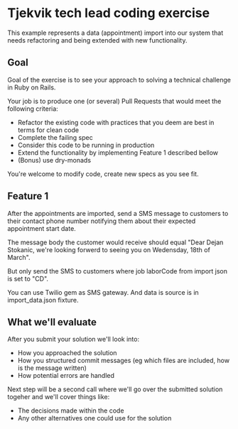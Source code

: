 # Tjekvik tech lead coding exercise

This example represents a data (appointment) import into our system that needs refactoring and being extended with new functionality.

## Goal

Goal of the exercise is to see your approach to solving a technical challenge in Ruby on Rails.

Your job is to produce one (or several) Pull Requests that would meet the following criteria:

- Refactor the existing code with practices that you deem are best in terms for clean code
- Complete the failing spec
- Consider this code to be running in production
- Extend the functionality by implementing Feature 1 described bellow
- (Bonus) use dry-monads

You're welcome to modify code, create new specs as you see fit.

## Feature 1

After the appointments are imported, send a SMS message to customers to their contact phone number notifying them about their expected appointment start date.

The message body the customer would receive should equal "Dear Dejan Stokanic, we're looking forwerd to seeing you on Wedensday, 18th of March".

But only send the SMS to customers where job laborCode from import json is set to "CD".

You can use Twilio gem as SMS gateway.
And data is source is in import_data.json fixture.

## What we'll evaluate

After you submit your solution we'll look into:

- How you approached the solution 
- How you structured commit messages (eg which files are included, how is the message written)
- How potential errors are handled

Next step will be a second call where we'll go over the submitted solution togeher and we'll cover things like:
- The decisions made within the code
- Any other alternatives one could use for the solution
